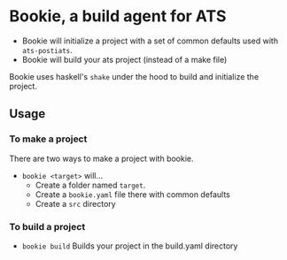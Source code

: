 # Bookie, a build agent for ATS

* Bookie will initialize a project with a set of common defaults used with `ats-postiats`. 
* Bookie will build your ats project (instead of a make file)

Bookie uses haskell's `shake` under the hood to build and initialize the project.

## Usage

### To make a project

There are two ways to make a project with bookie.  
* `bookie <target>` will...
  * Create a folder named `target`.
  * Create a `bookie.yaml` file there with common defaults
  * Create a `src` directory
  
### To build a project  

* `bookie build` Builds your project in the build.yaml directory

